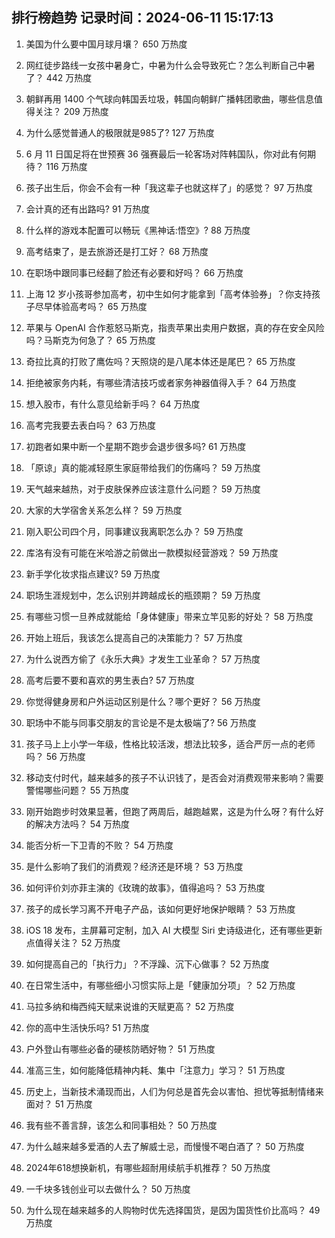 
## 排行榜趋势 记录时间：2024-06-11 15:17:13
  
  1. 美国为什么要中国月球月壤？ 650 万热度
    
  2. 网红徒步路线一女孩中暑身亡，中暑为什么会导致死亡？怎么判断自己中暑了？ 442 万热度
    
  3. 朝鲜再用 1400 个气球向韩国丢垃圾，韩国向朝鲜广播韩团歌曲，哪些信息值得关注？ 209 万热度
    
  4. 为什么感觉普通人的极限就是985了? 127 万热度
    
  5. 6 月 11 日国足将在世预赛 36 强赛最后一轮客场对阵韩国队，你对此有何期待？ 116 万热度
    
  6. 孩子出生后，你会不会有一种「我这辈子也就这样了」的感觉？ 97 万热度
    
  7. 会计真的还有出路吗? 91 万热度
    
  8. 什么样的游戏本配置可以畅玩《黑神话:悟空》? 88 万热度
    
  9. 高考结束了，是去旅游还是打工好？ 68 万热度
    
  10. 在职场中跟同事已经翻了脸还有必要和好吗？ 66 万热度
    
  11. 上海 12 岁小孩哥参加高考，初中生如何才能拿到「高考体验券」？你支持孩子尽早体验高考吗？ 65 万热度
    
  12. 苹果与 OpenAI 合作惹怒马斯克，指责苹果出卖用户数据，真的存在安全风险吗？马斯克为何急了？ 65 万热度
    
  13. 奇拉比真的打败了鹰佐吗？天照烧的是八尾本体还是尾巴？ 65 万热度
    
  14. 拒绝被家务内耗，有哪些清洁技巧或者家务神器值得入手？ 64 万热度
    
  15. 想入股市，有什么意见给新手吗？ 64 万热度
    
  16. 高考完我要去表白吗？ 63 万热度
    
  17. 初跑者如果中断一个星期不跑步会退步很多吗? 61 万热度
    
  18. 「原谅」真的能减轻原生家庭带给我们的伤痛吗？ 59 万热度
    
  19. 天气越来越热，对于皮肤保养应该注意什么问题？ 59 万热度
    
  20. 大家的大学宿舍关系怎么样？ 59 万热度
    
  21. 刚入职公司四个月，同事建议我离职怎么办？ 59 万热度
    
  22. 库洛有没有可能在米哈游之前做出一款模拟经营游戏？ 59 万热度
    
  23. 新手学化妆求指点建议? 59 万热度
    
  24. 职场生涯规划中，怎么识别并跨越成长的瓶颈期？ 59 万热度
    
  25. 有哪些习惯一旦养成就能给「身体健康」带来立竿见影的好处？ 58 万热度
    
  26. 开始上班后，我该怎么提高自己的决策能力？ 57 万热度
    
  27. 为什么说西方偷了《永乐大典》才发生工业革命？ 57 万热度
    
  28. 高考后要不要和喜欢的男生表白? 57 万热度
    
  29. 你觉得健身房和户外运动区别是什么？哪个更好？ 56 万热度
    
  30. 职场中不能与同事交朋友的言论是不是太极端了? 56 万热度
    
  31. 孩子马上上小学一年级，性格比较活泼，想法比较多，适合严厉一点的老师吗？ 56 万热度
    
  32. 移动支付时代，越来越多的孩子不认识钱了，是否会对消费观带来影响？需要警惕哪些问题？ 55 万热度
    
  33. 刚开始跑步时效果显著，但跑了两周后，越跑越累，这是为什么呀？有什么好的解决方法吗？ 54 万热度
    
  34. 能否分析一下卫青的不败？ 54 万热度
    
  35. 是什么影响了我们的消费观？经济还是环境？ 53 万热度
    
  36. 如何评价刘亦菲主演的《玫瑰的故事》，值得追吗？ 53 万热度
    
  37. 孩子的成长学习离不开电子产品，该如何更好地保护眼睛？ 53 万热度
    
  38. iOS 18 发布，主屏幕可定制，加入 AI 大模型 Siri 史诗级进化，还有哪些更新点值得关注？ 52 万热度
    
  39. 如何提高自己的「执行力」？不浮躁、沉下心做事？ 52 万热度
    
  40. 在日常生活中，有哪些细小习惯实际上是「健康加分项」？ 52 万热度
    
  41. 马拉多纳和梅西纯天赋来说谁的天赋更高？ 52 万热度
    
  42. 你的高中生活快乐吗? 51 万热度
    
  43. 户外登山有哪些必备的硬核防晒好物？ 51 万热度
    
  44. 准高三生，如何能降低精神内耗、集中「注意力」学习？ 51 万热度
    
  45. 历史上，当新技术涌现而出，人们为何总是首先会以害怕、担忧等抵制情绪来面对？ 51 万热度
    
  46. 我有些不善言辞，该怎么和同事相处？ 50 万热度
    
  47. 为什么越来越多爱酒的人去了解威士忌，而慢慢不喝白酒了？ 50 万热度
    
  48. 2024年618想换新机，有哪些超耐用续航手机推荐？ 50 万热度
    
  49. 一千块多钱创业可以去做什么？ 50 万热度
    
  50. 为什么现在越来越多的人购物时优先选择国货，是因为国货性价比高吗？ 49 万热度
    
